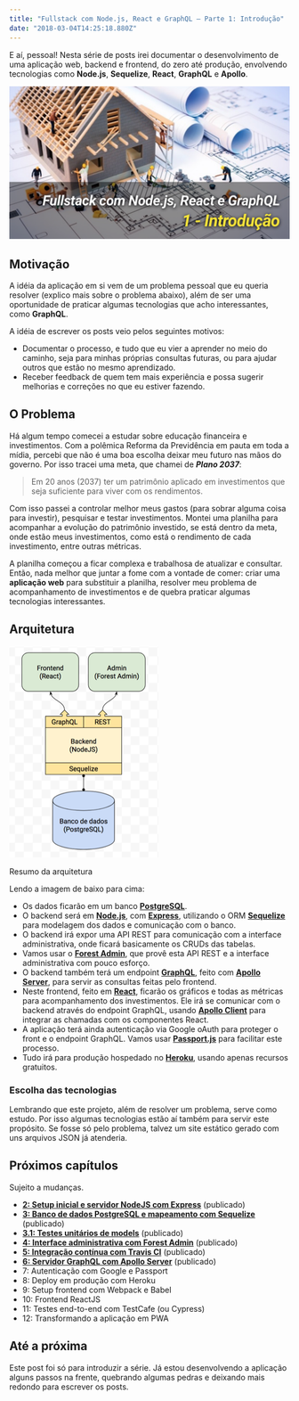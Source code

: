 ```yaml
---
title: "Fullstack com Node.js, React e GraphQL — Parte 1: Introdução"
date: "2018-03-04T14:25:18.880Z"
---
```

E aí, pessoal! Nesta série de posts irei documentar o desenvolvimento de uma aplicação web, backend e frontend, do zero até produção, envolvendo tecnologias como **Node.js**, **Sequelize**, **React**, **GraphQL** e **Apollo**.

![](./1_tdnJ3a6gvjh7T27n2sdPFw.png)

## Motivação

A idéia da aplicação em si vem de um problema pessoal que eu queria resolver (explico mais sobre o problema abaixo), além de ser uma oportunidade de praticar algumas tecnologias que acho interessantes, como **GraphQL**.

A idéia de escrever os posts veio pelos seguintes motivos:

*   Documentar o processo, e tudo que eu vier a aprender no meio do caminho, seja para minhas próprias consultas futuras, ou para ajudar outros que estão no mesmo aprendizado.
*   Receber feedback de quem tem mais experiência e possa sugerir melhorias e correções no que eu estiver fazendo.

## O Problema

Há algum tempo comecei a estudar sobre educação financeira e investimentos. Com a polêmica Reforma da Previdência em pauta em toda a mídia, percebi que não é uma boa escolha deixar meu futuro nas mãos do governo. Por isso tracei uma meta, que chamei de **_Plano 2037_**:

> Em 20 anos (2037) ter um patrimônio aplicado em investimentos que seja suficiente para viver com os rendimentos.

Com isso passei a controlar melhor meus gastos (para sobrar alguma coisa para investir), pesquisar e testar investimentos. Montei uma planilha para acompanhar a evolução do patrimônio investido, se está dentro da meta, onde estão meus investimentos, como está o rendimento de cada investimento, entre outras métricas.

A planilha começou a ficar complexa e trabalhosa de atualizar e consultar. Então, nada melhor que juntar a fome com a vontade de comer: criar uma **aplicação web** para substituir a planilha, resolver meu problema de acompanhamento de investimentos e de quebra praticar algumas tecnologias interessantes.

## Arquitetura

![](./1_a57VA9JPX1D_VAPYg0zO1A.png)

Resumo da arquitetura

Lendo a imagem de baixo para cima:

*   Os dados ficarão em um banco [**PostgreSQL**](https://www.postgresql.org/).
*   O backend será em [**Node.js**](https://nodejs.org/), com [**Express**](https://expressjs.com/), utilizando o ORM [**Sequelize**](http://docs.sequelizejs.com/) para modelagem dos dados e comunicação com o banco.
*   O backend irá expor uma API REST para comunicação com a interface administrativa, onde ficará basicamente os CRUDs das tabelas.
*   Vamos usar o [**Forest Admin**](https://www.forestadmin.com/), que provê esta API REST e a interface administrativa com pouco esforço.
*   O backend também terá um endpoint [**GraphQL**](http://graphql.org/), feito com [**Apollo Server**](https://www.apollographql.com/docs/apollo-server/), para servir as consultas feitas pelo frontend.
*   Neste frontend, feito em [**React**](https://reactjs.org/), ficarão os gráficos e todas as métricas para acompanhamento dos investimentos. Ele irá se comunicar com o backend através do endpoint GraphQL, usando [**Apollo Client**](https://www.apollographql.com/client/) para integrar as chamadas com os componentes React.
*   A aplicação terá ainda autenticação via Google oAuth para proteger o front e o endpoint GraphQL. Vamos usar [**Passport.js**](http://www.passportjs.org/) para facilitar este processo.
*   Tudo irá para produção hospedado no [**Heroku**](https://heroku.com), usando apenas recursos gratuitos.

### Escolha das tecnologias

Lembrando que este projeto, além de resolver um problema, serve como estudo. Por isso algumas tecnologias estão aí também para servir este propósito. Se fosse só pelo problema, talvez um site estático gerado com uns arquivos JSON já atenderia.

## Próximos capítulos

Sujeito a mudanças.

*   [**2: Setup inicial e servidor NodeJS com Express**](../fullstack-node-react-graphql-express-b551b1a25ef3) (publicado)
*   [**3: Banco de dados PostgreSQL e mapeamento com Sequelize**](../fullstack-node-react-graphql-postgresql-sequelize-11e646979b27) (publicado)
*   [**3.1: Testes unitários de models**](../fullstack-node-react-graphql-testes-mocha-chai-eb5646e5b929) (publicado)
*   [**4: Interface administrativa com Forest Admin**](../fullstack-node-react-forest-admin-e3b07c142f9a) (publicado)
*   [**5: Integração contínua com Travis CI**](../fullstack-node-react-travis-ci-2caaee9ccbb5) (publicado)
*   [**6: Servidor GraphQL com Apollo Server**](../fullstack-node-react-graphql-apollo-1a0559e0fc51) (publicado)
*   7: Autenticação com Google e Passport
*   8: Deploy em produção com Heroku
*   9: Setup frontend com Webpack e Babel
*   10: Frontend ReactJS
*   11: Testes end-to-end com TestCafe (ou Cypress)
*   12: Transformando a aplicação em PWA

## Até a próxima

Este post foi só para introduzir a série. Já estou desenvolvendo a aplicação alguns passos na frente, quebrando algumas pedras e deixando mais redondo para escrever os posts.
